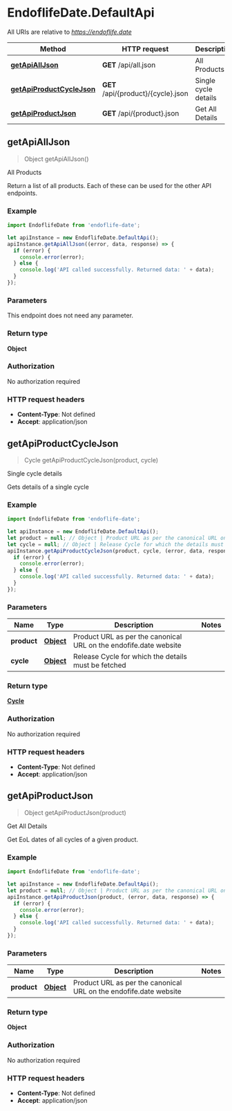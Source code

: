 # EndoflifeDate.DefaultApi

All URIs are relative to *https://endoflife.date*

Method | HTTP request | Description
------------- | ------------- | -------------
[**getApiAllJson**](DefaultApi.md#getApiAllJson) | **GET** /api/all.json | All Products
[**getApiProductCycleJson**](DefaultApi.md#getApiProductCycleJson) | **GET** /api/{product}/{cycle}.json | Single cycle details
[**getApiProductJson**](DefaultApi.md#getApiProductJson) | **GET** /api/{product}.json | Get All Details



## getApiAllJson

> Object getApiAllJson()

All Products

Return a list of all products. Each of these can be used for the other API endpoints.

### Example

```javascript
import EndoflifeDate from 'endoflife-date';

let apiInstance = new EndoflifeDate.DefaultApi();
apiInstance.getApiAllJson((error, data, response) => {
  if (error) {
    console.error(error);
  } else {
    console.log('API called successfully. Returned data: ' + data);
  }
});
```

### Parameters

This endpoint does not need any parameter.

### Return type

**Object**

### Authorization

No authorization required

### HTTP request headers

- **Content-Type**: Not defined
- **Accept**: application/json


## getApiProductCycleJson

> Cycle getApiProductCycleJson(product, cycle)

Single cycle details

Gets details of a single cycle

### Example

```javascript
import EndoflifeDate from 'endoflife-date';

let apiInstance = new EndoflifeDate.DefaultApi();
let product = null; // Object | Product URL as per the canonical URL on the endofife.date website
let cycle = null; // Object | Release Cycle for which the details must be fetched
apiInstance.getApiProductCycleJson(product, cycle, (error, data, response) => {
  if (error) {
    console.error(error);
  } else {
    console.log('API called successfully. Returned data: ' + data);
  }
});
```

### Parameters


Name | Type | Description  | Notes
------------- | ------------- | ------------- | -------------
 **product** | [**Object**](.md)| Product URL as per the canonical URL on the endofife.date website | 
 **cycle** | [**Object**](.md)| Release Cycle for which the details must be fetched | 

### Return type

[**Cycle**](Cycle.md)

### Authorization

No authorization required

### HTTP request headers

- **Content-Type**: Not defined
- **Accept**: application/json


## getApiProductJson

> Object getApiProductJson(product)

Get All Details

Get EoL dates of all cycles of a given product.

### Example

```javascript
import EndoflifeDate from 'endoflife-date';

let apiInstance = new EndoflifeDate.DefaultApi();
let product = null; // Object | Product URL as per the canonical URL on the endofife.date website
apiInstance.getApiProductJson(product, (error, data, response) => {
  if (error) {
    console.error(error);
  } else {
    console.log('API called successfully. Returned data: ' + data);
  }
});
```

### Parameters


Name | Type | Description  | Notes
------------- | ------------- | ------------- | -------------
 **product** | [**Object**](.md)| Product URL as per the canonical URL on the endofife.date website | 

### Return type

**Object**

### Authorization

No authorization required

### HTTP request headers

- **Content-Type**: Not defined
- **Accept**: application/json

